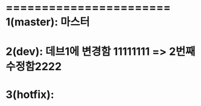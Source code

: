 =======================
1(master): 마스터
=======================
2(dev): 데브1에 변경함 11111111 => 2번째 수정함2222
=======================
3(hotfix):
=======================
